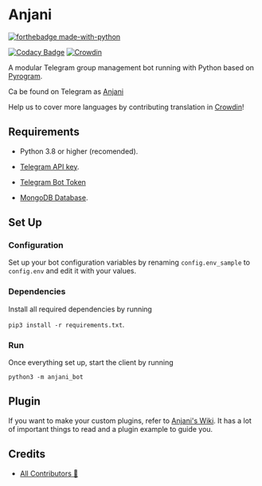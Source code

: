 # Anjani

[![forthebadge made-with-python](http://ForTheBadge.com/images/badges/made-with-python.svg)](https://www.python.org/)

[![Codacy Badge](https://app.codacy.com/project/badge/Grade/dea98029aaf248538a413e26aa2a194a)](https://www.codacy.com/gh/userbotindo/Anjani/dashboard?utm_source=github.com&utm_medium=referral&utm_content=userbotindo/Anjani&utm_campaign=Badge_Grade)
[![Crowdin](https://badges.crowdin.net/anjani-bot/localized.svg)](https://crowdin.com/project/anjani-bot)

A modular Telegram group management bot running with Python based on [Pyrogram](https://github.com/pyrogram/pyrogram).

Ca be found on Telegram as [Anjani](https://t.me/dAnjani_bot)

Help us to cover more languages by contributing translation in [Crowdin](https://crowdin.com/project/anjani-bot)!

## Requirements

- Python 3.8 or higher (recomended).

- [Telegram API key](https://docs.pyrogram.org/intro/setup#api-keys).

- [Telegram Bot Token](https://t.me/botfather)

- [MongoDB Database](https://cloud.mongodb.com/).

## Set Up

### Configuration

Set up your bot configuration variables by renaming `config.env_sample` to `config.env` and edit it with your values.

### Dependencies

Install all required dependencies by running

`pip3 install -r requirements.txt`.

### Run

Once everything set up, start the client by running

`python3 -m anjani_bot`

## Plugin

If you want to make your custom plugins, refer to [Anjani's Wiki](https://github.com/userbotindo/Anjani/wiki). It has a lot of important things to read and a plugin example to guide you.

## Credits

- [All Contributors 👥](https://github.com/userbotindo/Anjani/graphs/contributors)
